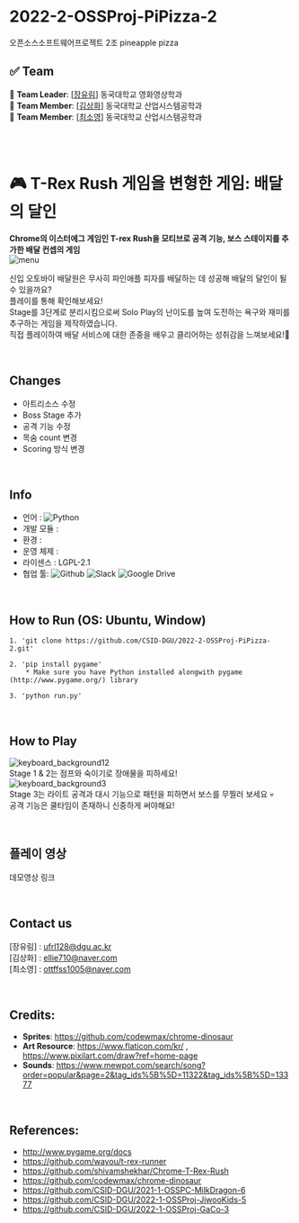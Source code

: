 # 2022-2-OSSProj-PiPizza-2
오픈소스소프트웨어프로젝트 2조 pineapple pizza

## ✅ Team
🔴 **Team Leader**: [[장유림](https://github.com/urimJ)] 동국대학교 영화영상학과 <br>
🔴 **Team Member**: [[김상화](https://github.com/holy0)] 동국대학교 산업시스템공학과 <br>
🔴 **Team Member**: [[최소영](https://github.com/ottffss1005)] 동국대학교 산업시스템공학과

<br><br>

# 🎮 T-Rex Rush 게임을 변형한 게임: 배달의 달인
<b font-size="150">Chrome의 이스터에그 게임인 T-rex Rush을 모티브로 공격 기능, 보스 스테이지를 추가한 배달 컨셉의 게임</b><br>
![menu](https://user-images.githubusercontent.com/96487453/206892786-223d3eb5-ebbb-41e9-bd62-ca53990400cf.png)

신입 오토바이 배달원은 무사히 파인애플 피자를 배달하는 데 성공해 배달의 달인이 될 수 있을까요? <br>
플레이를 통해 확인해보세요!<br>
Stage를 3단계로 분리시킴으로써 Solo Play의 난이도를 높여 도전하는 욕구와 재미를 추구하는 게임을 제작하였습니다.<br>
직접 플레이하여 배달 서비스에 대한 존중을 배우고 클리어하는 성취감을 느껴보세요!🤪

<br>

## Changes
* 아트리소스 수정
* Boss Stage 추가
* 공격 기능 수정
* 목숨 count 변경
* Scoring 방식 변경

<br>

## Info
* 언어 : <img alt="Python" src ="https://img.shields.io/badge/-python-skyblue?logo=python"/>
* 개발 모듈 : <img alt="" src ="https://img.shields.io/badge/pygame-2.1.2-lightsalmon">
* 환경 : <img alt="" src ="https://img.shields.io/badge/IDE-VSCode-indianred">
* 운영 체제 : <img alt="" src ="https://img.shields.io/badge/OS-Window|Linux|Ubuntu-coral">
* 라이센스 :  LGPL-2.1
* 협업 툴: <img alt="Github" src ="https://img.shields.io/badge/-github-black?logo=github"/> <img alt ="Slack" src = "https://img.shields.io/badge/-Slack-yellow?logo=slack"> <img alt ="Google Drive" src = "https://img.shields.io/badge/-Google Drive-lightgrey?logo=google drive">

<br>

## How to Run (OS: Ubuntu, Window)
```
1. 'git clone https://github.com/CSID-DGU/2022-2-OSSProj-PiPizza-2.git'

2. 'pip install pygame'
    * Make sure you have Python installed alongwith pygame (http://www.pygame.org/) library

3. 'python run.py'
```

<br>

## How to Play
![keyboard_background12](https://user-images.githubusercontent.com/96487453/206892845-24328245-d08e-4e76-ad23-f351e8963241.png) <br>
Stage 1 & 2는 점프와 숙이기로 장애물을 피하세요!<br>
![keyboard_background3](https://user-images.githubusercontent.com/96487453/206892851-da943fab-b02d-454d-a1fc-18b40e3cc918.png) <br>
Stage 3는 라이트 공격과 대시 기능으로 패턴을 피하면서 보스를 무찔러 보세요 💀<br>
공격 기능은 쿨타임이 존재하니 신중하게 써야해요!<br>

<br>

## 플레이 영상
데모영상 링크

<br>

## Contact us
[장유림] : ufrl128@dgu.ac.kr <br>
[김상화] : ellie710@naver.com <br>
[최소영] : ottffss1005@naver.com <br>

<br>

## Credits:
- **Sprites**: https://github.com/codewmax/chrome-dinosaur <br>
- **Art Resource**: https://www.flaticon.com/kr/ , https://www.pixilart.com/draw?ref=home-page <br>
- **Sounds**: https://www.mewpot.com/search/song?order=popular&page=2&tag_ids%5B%5D=11322&tag_ids%5B%5D=13377 <br>

<br>

## References:
- http://www.pygame.org/docs
- https://github.com/wayou/t-rex-runner
- https://github.com/shivamshekhar/Chrome-T-Rex-Rush
- https://github.com/codewmax/chrome-dinosaur
- https://github.com/CSID-DGU/2021-1-OSSPC-MilkDragon-6
- https://github.com/CSID-DGU/2022-1-OSSProj-JiwooKids-5
- https://github.com/CSID-DGU/2022-1-OSSProj-GaCo-3
